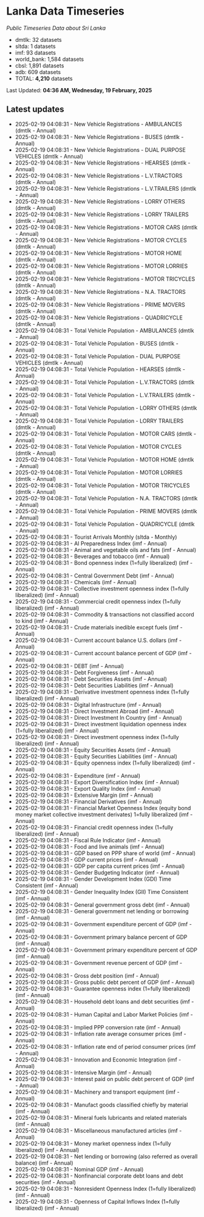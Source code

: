 # Lanka Data Timeseries
*Public Timeseries Data about Sri Lanka*

* dmtlk: 32 datasets
* sltda: 1 datasets
* imf: 93 datasets
* world_bank: 1,584 datasets
* cbsl: 1,891 datasets
* adb: 609 datasets
* TOTAL: **4,210** datasets

Last Updated: **04:36 AM, Wednesday, 19 February, 2025**

## Latest updates

* 2025-02-19 04:08:31 - New Vehicle Registrations - AMBULANCES (dmtlk - Annual)
* 2025-02-19 04:08:31 - New Vehicle Registrations - BUSES (dmtlk - Annual)
* 2025-02-19 04:08:31 - New Vehicle Registrations - DUAL PURPOSE VEHICLES (dmtlk - Annual)
* 2025-02-19 04:08:31 - New Vehicle Registrations - HEARSES (dmtlk - Annual)
* 2025-02-19 04:08:31 - New Vehicle Registrations - L.V.TRACTORS (dmtlk - Annual)
* 2025-02-19 04:08:31 - New Vehicle Registrations - L.V.TRAILERS (dmtlk - Annual)
* 2025-02-19 04:08:31 - New Vehicle Registrations - LORRY OTHERS (dmtlk - Annual)
* 2025-02-19 04:08:31 - New Vehicle Registrations - LORRY TRAILERS (dmtlk - Annual)
* 2025-02-19 04:08:31 - New Vehicle Registrations - MOTOR CARS (dmtlk - Annual)
* 2025-02-19 04:08:31 - New Vehicle Registrations - MOTOR CYCLES (dmtlk - Annual)
* 2025-02-19 04:08:31 - New Vehicle Registrations - MOTOR HOME (dmtlk - Annual)
* 2025-02-19 04:08:31 - New Vehicle Registrations - MOTOR LORRIES (dmtlk - Annual)
* 2025-02-19 04:08:31 - New Vehicle Registrations - MOTOR TRICYCLES (dmtlk - Annual)
* 2025-02-19 04:08:31 - New Vehicle Registrations - N.A. TRACTORS (dmtlk - Annual)
* 2025-02-19 04:08:31 - New Vehicle Registrations - PRIME MOVERS (dmtlk - Annual)
* 2025-02-19 04:08:31 - New Vehicle Registrations - QUADRICYCLE (dmtlk - Annual)
* 2025-02-19 04:08:31 - Total Vehicle Population - AMBULANCES (dmtlk - Annual)
* 2025-02-19 04:08:31 - Total Vehicle Population - BUSES (dmtlk - Annual)
* 2025-02-19 04:08:31 - Total Vehicle Population - DUAL PURPOSE VEHICLES (dmtlk - Annual)
* 2025-02-19 04:08:31 - Total Vehicle Population - HEARSES (dmtlk - Annual)
* 2025-02-19 04:08:31 - Total Vehicle Population - L.V.TRACTORS (dmtlk - Annual)
* 2025-02-19 04:08:31 - Total Vehicle Population - L.V.TRAILERS (dmtlk - Annual)
* 2025-02-19 04:08:31 - Total Vehicle Population - LORRY OTHERS (dmtlk - Annual)
* 2025-02-19 04:08:31 - Total Vehicle Population - LORRY TRAILERS (dmtlk - Annual)
* 2025-02-19 04:08:31 - Total Vehicle Population - MOTOR CARS (dmtlk - Annual)
* 2025-02-19 04:08:31 - Total Vehicle Population - MOTOR CYCLES (dmtlk - Annual)
* 2025-02-19 04:08:31 - Total Vehicle Population - MOTOR HOME (dmtlk - Annual)
* 2025-02-19 04:08:31 - Total Vehicle Population - MOTOR LORRIES (dmtlk - Annual)
* 2025-02-19 04:08:31 - Total Vehicle Population - MOTOR TRICYCLES (dmtlk - Annual)
* 2025-02-19 04:08:31 - Total Vehicle Population - N.A. TRACTORS (dmtlk - Annual)
* 2025-02-19 04:08:31 - Total Vehicle Population - PRIME MOVERS (dmtlk - Annual)
* 2025-02-19 04:08:31 - Total Vehicle Population - QUADRICYCLE (dmtlk - Annual)
* 2025-02-19 04:08:31 - Tourist Arrivals Monthly (sltda - Monthly)
* 2025-02-19 04:08:31 - AI Preparedness Index (imf - Annual)
* 2025-02-19 04:08:31 - Animal and vegetable oils and fats (imf - Annual)
* 2025-02-19 04:08:31 - Beverages and tobacco (imf - Annual)
* 2025-02-19 04:08:31 - Bond openness index (1=fully liberalized) (imf - Annual)
* 2025-02-19 04:08:31 - Central Government Debt (imf - Annual)
* 2025-02-19 04:08:31 - Chemicals (imf - Annual)
* 2025-02-19 04:08:31 - Collective investment openness index (1=fully liberalized) (imf - Annual)
* 2025-02-19 04:08:31 - Commercial credit openness index (1=fully liberalized) (imf - Annual)
* 2025-02-19 04:08:31 - Commodity & transactions not classified accord to kind (imf - Annual)
* 2025-02-19 04:08:31 - Crude materials inedible except fuels (imf - Annual)
* 2025-02-19 04:08:31 - Current account balance U.S. dollars (imf - Annual)
* 2025-02-19 04:08:31 - Current account balance percent of GDP (imf - Annual)
* 2025-02-19 04:08:31 - DEBT (imf - Annual)
* 2025-02-19 04:08:31 - Debt Forgiveness (imf - Annual)
* 2025-02-19 04:08:31 - Debt Securities Assets (imf - Annual)
* 2025-02-19 04:08:31 - Debt Securities Liabilities (imf - Annual)
* 2025-02-19 04:08:31 - Derivative investment openness index (1=fully liberalized) (imf - Annual)
* 2025-02-19 04:08:31 - Digital Infrastructure (imf - Annual)
* 2025-02-19 04:08:31 - Direct Investment Abroad (imf - Annual)
* 2025-02-19 04:08:31 - Direct Investment In Country (imf - Annual)
* 2025-02-19 04:08:31 - Direct investment liquidation openness index (1=fully liberalized) (imf - Annual)
* 2025-02-19 04:08:31 - Direct investment openness index (1=fully liberalized) (imf - Annual)
* 2025-02-19 04:08:31 - Equity Securities Assets (imf - Annual)
* 2025-02-19 04:08:31 - Equity Securities Liabilities (imf - Annual)
* 2025-02-19 04:08:31 - Equity openness index (1=fully liberalized) (imf - Annual)
* 2025-02-19 04:08:31 - Expenditure (imf - Annual)
* 2025-02-19 04:08:31 - Export Diversification Index (imf - Annual)
* 2025-02-19 04:08:31 - Export Quality Index (imf - Annual)
* 2025-02-19 04:08:31 - Extensive Margin (imf - Annual)
* 2025-02-19 04:08:31 - Financial Derivatives (imf - Annual)
* 2025-02-19 04:08:31 - Financial Market Openness Index (equity bond money market collective investment derivates) 1=fully liberalized (imf - Annual)
* 2025-02-19 04:08:31 - Financial credit openness index (1=fully liberalized) (imf - Annual)
* 2025-02-19 04:08:31 - Fiscal Rule Indicator (imf - Annual)
* 2025-02-19 04:08:31 - Food and live animals (imf - Annual)
* 2025-02-19 04:08:31 - GDP based on PPP share of world (imf - Annual)
* 2025-02-19 04:08:31 - GDP current prices (imf - Annual)
* 2025-02-19 04:08:31 - GDP per capita current prices (imf - Annual)
* 2025-02-19 04:08:31 - Gender Budgeting Indicator (imf - Annual)
* 2025-02-19 04:08:31 - Gender Development Index (GDI) Time Consistent (imf - Annual)
* 2025-02-19 04:08:31 - Gender Inequality Index (GII) Time Consistent (imf - Annual)
* 2025-02-19 04:08:31 - General government gross debt (imf - Annual)
* 2025-02-19 04:08:31 - General government net lending or borrowing (imf - Annual)
* 2025-02-19 04:08:31 - Government expenditure percent of GDP (imf - Annual)
* 2025-02-19 04:08:31 - Government primary balance percent of GDP (imf - Annual)
* 2025-02-19 04:08:31 - Government primary expenditure percent of GDP (imf - Annual)
* 2025-02-19 04:08:31 - Government revenue percent of GDP (imf - Annual)
* 2025-02-19 04:08:31 - Gross debt position (imf - Annual)
* 2025-02-19 04:08:31 - Gross public debt percent of GDP (imf - Annual)
* 2025-02-19 04:08:31 - Guarantee openness index (1=fully liberalized) (imf - Annual)
* 2025-02-19 04:08:31 - Household debt loans and debt securities (imf - Annual)
* 2025-02-19 04:08:31 - Human Capital and Labor Market Policies (imf - Annual)
* 2025-02-19 04:08:31 - Implied PPP conversion rate (imf - Annual)
* 2025-02-19 04:08:31 - Inflation rate average consumer prices (imf - Annual)
* 2025-02-19 04:08:31 - Inflation rate end of period consumer prices (imf - Annual)
* 2025-02-19 04:08:31 - Innovation and Economic Integration (imf - Annual)
* 2025-02-19 04:08:31 - Intensive Margin (imf - Annual)
* 2025-02-19 04:08:31 - Interest paid on public debt percent of GDP (imf - Annual)
* 2025-02-19 04:08:31 - Machinery and transport equipment (imf - Annual)
* 2025-02-19 04:08:31 - Manufact goods classified chiefly by material (imf - Annual)
* 2025-02-19 04:08:31 - Mineral fuels lubricants and related materials (imf - Annual)
* 2025-02-19 04:08:31 - Miscellaneous manufactured articles (imf - Annual)
* 2025-02-19 04:08:31 - Money market openness index (1=fully liberalized) (imf - Annual)
* 2025-02-19 04:08:31 - Net lending or borrowing (also referred as overall balance) (imf - Annual)
* 2025-02-19 04:08:31 - Nominal GDP (imf - Annual)
* 2025-02-19 04:08:31 - Nonfinancial corporate debt loans and debt securities (imf - Annual)
* 2025-02-19 04:08:31 - Nonresident Openness Index (1=fully liberalized) (imf - Annual)
* 2025-02-19 04:08:31 - Openness of Capital Inflows Index (1=fully liberalized) (imf - Annual)
